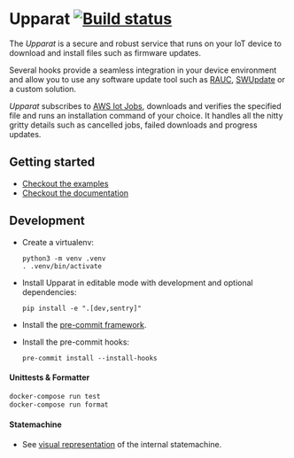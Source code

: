 # Upparat [![Build status](https://badge.buildkite.com/6bea55b122e71fbed1753df01ba0c9df0c0f0cfe111d2589fb.svg)](https://buildkite.com/caru/upparat)

The _Upparat_ is a secure and robust service that runs on your
IoT device to download and install files such as firmware updates.

Several hooks provide a seamless integration in your device environment and allow you
to use any software update tool such as [RAUC](https://github.com/rauc/rauc),
[SWUpdate](https://github.com/sbabic/swupdate) or a custom solution.

_Upparat_ subscribes to [AWS Iot Jobs](https://docs.aws.amazon.com/en_pv/iot/latest/developerguide/iot-jobs.html),
downloads and verifies the specified file and runs an installation command of your
choice. It handles all the nitty gritty details such as cancelled jobs,
failed downloads and progress updates.

## Getting started

- [Checkout the examples](./misc/examples/README.md)
- [Checkout the documentation](./docs/README.md)

## Development

- Create a virtualenv:

  ```
  python3 -m venv .venv
  . .venv/bin/activate
  ```

- Install Upparat in editable mode with development and optional dependencies:

  ```
  pip install -e ".[dev,sentry]"
  ```

- Install the [pre-commit framework](https://pre-commit.com/#install).

- Install the pre-commit hooks:
  ```
  pre-commit install --install-hooks
  ```

#### Unittests & Formatter

```bash
docker-compose run test
docker-compose run format
```

#### Statemachine

- See [visual representation](https://github.com/caruhome/upparat/blob/feat/alpn/docs/statemachine/statemachine.png) of the internal statemachine.
